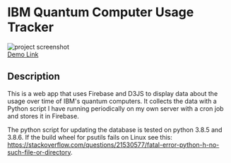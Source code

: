 # IBM Quantum Computer Usage Tracker
![project screenshot](https://user-images.githubusercontent.com/48658337/125024219-31e65800-e035-11eb-90e5-8e3aafd29090.jpg)
<br>[Demo Link](https://ibmq-statistics.web.app/)
## Description
  This is a web app that uses Firebase and D3JS to display data about the usage over time of IBM's quantum computers. It collects the data with a Python script I have running periodically on my own server with a cron job and stores it in Firebase. 
    
  The python script for updating the database is tested on python 3.8.5 and 3.8.6. If the build wheel for psutils fails on Linux see this: https://stackoverflow.com/questions/21530577/fatal-error-python-h-no-such-file-or-directory.
